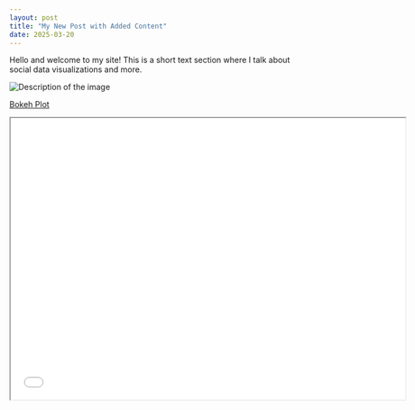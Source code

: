 ```yaml
---
layout: post
title: "My New Post with Added Content"
date: 2025-03-20
---
```


Hello and welcome to my site! This is a short text section
where I talk about social data visualizations and more.

![Description of the image](assets/output_boxplot.png)

[Bokeh Plot](../hourly_crime_probabilities.html)

<iframe src="../hourly_crime_probabilities.html" width="700" height="500"></iframe>
